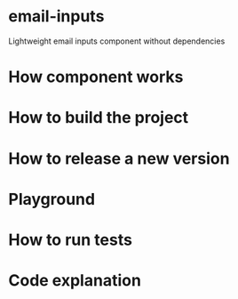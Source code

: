 # email-inputs
Lightweight email inputs component without dependencies

# How component works

# How to build the project

# How to release a new version

# Playground

# How to run tests

# Code explanation
